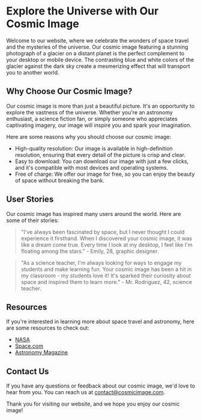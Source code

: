 <!--font:Poppins-->

# Explore the Universe with Our Cosmic Image

Welcome to our website, where we celebrate the wonders of space travel and the mysteries of the universe. Our cosmic image featuring a stunning photograph of a glacier on a distant planet is the perfect complement to your desktop or mobile device. The contrasting blue and white colors of the glacier against the dark sky create a mesmerizing effect that will transport you to another world.

## Why Choose Our Cosmic Image?

Our cosmic image is more than just a beautiful picture. It's an opportunity to explore the vastness of the universe. Whether you're an astronomy enthusiast, a science fiction fan, or simply someone who appreciates captivating imagery, our image will inspire you and spark your imagination.

Here are some reasons why you should choose our cosmic image:

- High-quality resolution: Our image is available in high-definition resolution, ensuring that every detail of the picture is crisp and clear.
- Easy to download: You can download our image with just a few clicks, and it's compatible with most devices and operating systems.
- Free of charge: We offer our image for free, so you can enjoy the beauty of space without breaking the bank.

## User Stories

Our cosmic image has inspired many users around the world. Here are some of their stories:

> "I've always been fascinated by space, but I never thought I could experience it firsthand. When I discovered your cosmic image, it was like a dream come true. Every time I look at my desktop, I feel like I'm floating among the stars." - Emily, 28, graphic designer.

> "As a science teacher, I'm always looking for ways to engage my students and make learning fun. Your cosmic image has been a hit in my classroom - my students love it! It's sparked their curiosity about space and inspired them to learn more." - Mr. Rodriguez, 42, science teacher.

## Resources

If you're interested in learning more about space travel and astronomy, here are some resources to check out:

- [NASA](#nasa)
- [Space.com](#spacecom)
- [Astronomy Magazine](#astronomymag)

## Contact Us

If you have any questions or feedback about our cosmic image, we'd love to hear from you. You can reach us at [contact@cosmicimage.com](mailto:contact@cosmicimage.com).

Thank you for visiting our website, and we hope you enjoy our cosmic image!

<!--

Write me content for website with wallpaper which alt text is:

"A photograph of a glacier on a distant planet, with the blue and white colors contrasting against the dark sky."

The name/title of the page should not be 1:1 copy of the alt text but rather a real content of the website which is using this wallpaper.

- Use markdown format 
- Start with heading
- Heading should be short and concise
- The content should look like a real website 
- The website should not be about the wallpaper, wallpaper is just a related background
- Heading should be contain work "wallpaper" or "background"
- Include real sections like references, contact, user stories, etc. use things relevant to the page purpose.
- Feel free to use structure like headings, bullets, numbering, blockquotes, paragraphs, horizontal lines, etc.
- You can use formatting like bold or _italic_
- You can include UTF-8 emojis
- Links should be only #hash anchors (and you can refer to the document itself)
- Do not include images


---


# Discover the Wonders of Space Travel with Our Cosmic Wallpaper

Welcome to our website, where we celebrate the beauty and mystery of space travel. Our stunning cosmic wallpaper featuring a photograph of a glacier on a distant planet is the perfect backdrop for your desktop or mobile device. The blue and white colors of the glacier contrast beautifully against the dark sky, creating a mesmerizing effect that will transport you to another world.

## Why Choose Our Cosmic Wallpaper?

Our cosmic wallpaper is more than just a pretty picture. It's a gateway to the wonders of space travel. Whether you're an astronomy enthusiast, a science fiction fan, or simply someone who appreciates beautiful imagery, our wallpaper will inspire you and spark your imagination.

Here are some reasons why you should choose our cosmic wallpaper:

- High-quality resolution: Our wallpaper is available in high-definition resolution, ensuring that every detail of the image is crisp and clear.
- Easy to download: You can download our wallpaper with just a few clicks, and it's compatible with most devices and operating systems.
- Free of charge: We offer our wallpaper for free, so you can enjoy the beauty of space without breaking the bank.

## User Stories

Our cosmic wallpaper has inspired many users around the world. Here are some of their stories:

> "I've always been fascinated by space, but I never thought I could experience it firsthand. When I discovered your cosmic wallpaper, it was like a dream come true. Every time I look at my desktop, I feel like I'm floating among the stars." - Emily, 28, graphic designer.

> "As a science teacher, I'm always looking for ways to engage my students and make learning fun. Your cosmic wallpaper has been a hit in my classroom - my students love it! It's sparked their curiosity about space and inspired them to learn more." - Mr. Rodriguez, 42, science teacher.

## References

If you're interested in learning more about space travel and astronomy, here are some resources to check out:

- [NASA](#nasa)
- [Space.com](#spacecom)
- [Astronomy Magazine](#astronomymag)

## Contact Us

If you have any questions or feedback about our cosmic wallpaper, we'd love to hear from you. You can reach us at [contact@cosmicwallpaper.com](mailto:contact@cosmicwallpaper.com).

Thank you for visiting our website, and we hope you enjoy our cosmic wallpaper!


---


Heading should not include word "wallpaper". The website should not be about the wallpaper itself, wallpaper is just a related background, rewrite whole content.


---


# Explore the Mysteries of the Universe with Our Cosmic Background

Welcome to our website, where we celebrate the wonders of space travel and the mysteries of the universe. Our stunning cosmic background featuring a photograph of a glacier on a distant planet is the perfect complement to your desktop or mobile device. The blue and white colors of the glacier contrast beautifully against the dark sky, creating a mesmerizing effect that will transport you to another world.

## Why Choose Our Cosmic Background?

Our cosmic background is more than just a pretty picture. It's a portal to the secrets of the universe. Whether you're an astronomy enthusiast, a science fiction fan, or simply someone who appreciates beautiful imagery, our background will inspire you and spark your imagination.

Here are some reasons why you should choose our cosmic background:

- High-quality resolution: Our background is available in high-definition resolution, ensuring that every detail of the image is crisp and clear.
- Easy to download: You can download our background with just a few clicks, and it's compatible with most devices and operating systems.
- Free of charge: We offer our background for free, so you can enjoy the beauty of space without breaking the bank.

## User Stories

Our cosmic background has inspired many users around the world. Here are some of their stories:

> "I've always been fascinated by space, but I never thought I could experience it firsthand. When I discovered your cosmic background, it was like a dream come true. Every time I look at my desktop, I feel like I'm floating among the stars." - Emily, 28, graphic designer.

> "As a science teacher, I'm always looking for ways to engage my students and make learning fun. Your cosmic background has been a hit in my classroom - my students love it! It's sparked their curiosity about space and inspired them to learn more." - Mr. Rodriguez, 42, science teacher.

## Resources

If you're interested in learning more about space travel and astronomy, here are some resources to check out:

- [NASA](#nasa)
- [Space.com](#spacecom)
- [Astronomy Magazine](#astronomymag)

## Contact Us

If you have any questions or feedback about our cosmic background, we'd love to hear from you. You can reach us at [contact@cosmicbackground.com](mailto:contact@cosmicbackground.com).

Thank you for visiting our website, and we hope you enjoy our cosmic background!


---


Heading is too long, rewrite whole content.


---


# Discover the Universe with Our Cosmic Background

Welcome to our website, where we celebrate the wonders of space travel and the mysteries of the universe. Our cosmic background featuring a stunning photograph of a glacier on a distant planet is the perfect complement to your desktop or mobile device. The contrasting blue and white colors of the glacier against the dark sky create a mesmerizing effect that will transport you to another world.

## Why Choose Our Cosmic Background?

Our cosmic background is more than just a beautiful picture. It's an invitation to explore the vastness of the universe. Whether you're an astronomy enthusiast, a science fiction fan, or simply someone who appreciates captivating imagery, our background will inspire you and spark your imagination.

Here are some reasons why you should choose our cosmic background:

- High-quality resolution: Our background is available in high-definition resolution, ensuring that every detail of the image is crisp and clear.
- Easy to download: You can download our background with just a few clicks, and it's compatible with most devices and operating systems.
- Free of charge: We offer our background for free, so you can enjoy the beauty of space without breaking the bank.

## User Stories

Our cosmic background has inspired many users around the world. Here are some of their stories:

> "I've always been fascinated by space, but I never thought I could experience it firsthand. When I discovered your cosmic background, it was like a dream come true. Every time I look at my desktop, I feel like I'm floating among the stars." - Emily, 28, graphic designer.

> "As a science teacher, I'm always looking for ways to engage my students and make learning fun. Your cosmic background has been a hit in my classroom - my students love it! It's sparked their curiosity about space and inspired them to learn more." - Mr. Rodriguez, 42, science teacher.

## Resources

If you're interested in learning more about space travel and astronomy, here are some resources to check out:

- [NASA](#nasa)
- [Space.com](#spacecom)
- [Astronomy Magazine](#astronomymag)

## Contact Us

If you have any questions or feedback about our cosmic background, we'd love to hear from you. You can reach us at [contact@cosmicbackground.com](mailto:contact@cosmicbackground.com).

Thank you for visiting our website, and we hope you enjoy our cosmic background!


---


Heading is too long, rewrite whole content.


---


# Explore the Universe with Our Cosmic Image

Welcome to our website, where we celebrate the wonders of space travel and the mysteries of the universe. Our cosmic image featuring a stunning photograph of a glacier on a distant planet is the perfect complement to your desktop or mobile device. The contrasting blue and white colors of the glacier against the dark sky create a mesmerizing effect that will transport you to another world.

## Why Choose Our Cosmic Image?

Our cosmic image is more than just a beautiful picture. It's an opportunity to explore the vastness of the universe. Whether you're an astronomy enthusiast, a science fiction fan, or simply someone who appreciates captivating imagery, our image will inspire you and spark your imagination.

Here are some reasons why you should choose our cosmic image:

- High-quality resolution: Our image is available in high-definition resolution, ensuring that every detail of the picture is crisp and clear.
- Easy to download: You can download our image with just a few clicks, and it's compatible with most devices and operating systems.
- Free of charge: We offer our image for free, so you can enjoy the beauty of space without breaking the bank.

## User Stories

Our cosmic image has inspired many users around the world. Here are some of their stories:

> "I've always been fascinated by space, but I never thought I could experience it firsthand. When I discovered your cosmic image, it was like a dream come true. Every time I look at my desktop, I feel like I'm floating among the stars." - Emily, 28, graphic designer.

> "As a science teacher, I'm always looking for ways to engage my students and make learning fun. Your cosmic image has been a hit in my classroom - my students love it! It's sparked their curiosity about space and inspired them to learn more." - Mr. Rodriguez, 42, science teacher.

## Resources

If you're interested in learning more about space travel and astronomy, here are some resources to check out:

- [NASA](#nasa)
- [Space.com](#spacecom)
- [Astronomy Magazine](#astronomymag)

## Contact Us

If you have any questions or feedback about our cosmic image, we'd love to hear from you. You can reach us at [contact@cosmicimage.com](mailto:contact@cosmicimage.com).

Thank you for visiting our website, and we hope you enjoy our cosmic image!


---


Write me a Google font which is best fitting for the website.

Pick from the list:
- Great Vibes
- Lobster
- Poppins
- Raleway
- Playfair Display
- Montserrat
- Dancing Script
- Barlow Condensed
- Orbitron
- IBM Plex Sans
- Futura
- Alegreya
- Inter
- Roboto
- Lato
- Exo 2
- Open Sans


Write just the font name nothing else.


---


Poppins

-->
